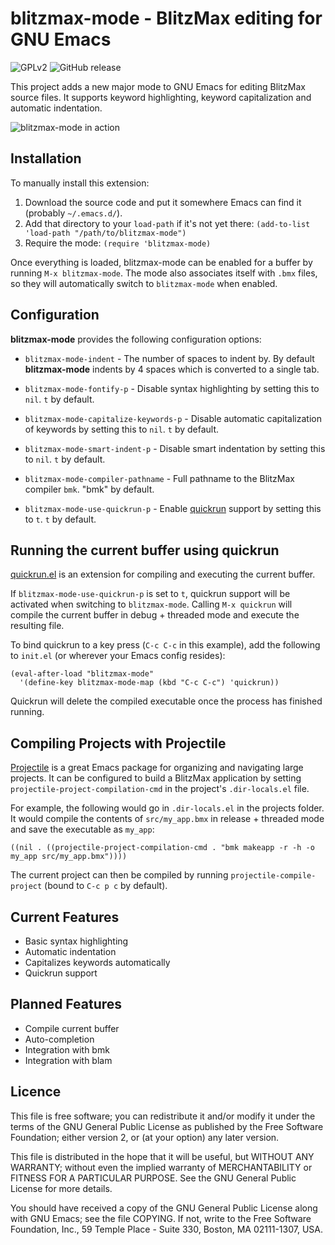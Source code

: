 # blitzmax-mode - BlitzMax editing for GNU Emacs

![GPLv2](https://img.shields.io/github/license/Sodaware/blitzmax-mode.svg)
![GitHub release](https://img.shields.io/github/release/Sodaware/blitzmax-mode.svg)

This project adds a new major mode to GNU Emacs for editing BlitzMax source
files. It supports keyword highlighting, keyword capitalization and automatic
indentation.

![blitzmax-mode in action](https://www.sodaware.net/assets/images/projects/blitzmax-mode/blitzmax-mode-screenshot.png)


## Installation

To manually install this extension:

  1. Download the source code and put it somewhere Emacs can find it (probably
     `~/.emacs.d/`).
  2. Add that directory to your `load-path` if it's not yet there: 
    `(add-to-list 'load-path "/path/to/blitzmax-mode")`
  3. Require the mode:
     `(require 'blitzmax-mode)`

Once everything is loaded, blitzmax-mode can be enabled for a buffer by running
`M-x blitzmax-mode`. The mode also associates itself with `.bmx` files, so they
will automatically switch to `blitzmax-mode` when enabled.


## Configuration

**blitzmax-mode** provides the following configuration options:

* `blitzmax-mode-indent` - The number of spaces to indent by. By default
  **blitzmax-mode** indents by 4 spaces which is converted to a single tab.

* `blitzmax-mode-fontify-p` - Disable syntax highlighting by setting this to
  `nil`. `t` by default.

* `blitzmax-mode-capitalize-keywords-p` - Disable automatic capitalization of
  keywords by setting this to `nil`. `t` by default.

* `blitzmax-mode-smart-indent-p` - Disable smart indentation by setting this to
  `nil`. `t` by default.

* `blitzmax-mode-compiler-pathname` - Full pathname to the BlitzMax compiler
  `bmk`. "bmk" by default.

* `blitzmax-mode-use-quickrun-p` - Enable
  [quickrun](https://github.com/syohex/emacs-quickrun/) support by setting this
  to `t`. `t` by default.


## Running the current buffer using quickrun

[quickrun.el](https://github.com/syohex/emacs-quickrun/) is an extension for
compiling and executing the current buffer.

If `blitzmax-mode-use-quickrun-p` is set to `t`, quickrun support will be
activated when switching to `blitzmax-mode`. Calling `M-x quickrun` will compile
the current buffer in debug + threaded mode and execute the resulting file.

To bind quickrun to a key press (`C-c C-c` in this example), add the following
to `init.el` (or wherever your Emacs config resides):

```elisp
(eval-after-load "blitzmax-mode"
  '(define-key blitzmax-mode-map (kbd "C-c C-c") 'quickrun))
```

Quickrun will delete the compiled executable once the process has finished
running.


## Compiling Projects with Projectile

[Projectile](https://github.com/bbatsov/projectile) is a great Emacs package for
organizing and navigating large projects. It can be configured to build a
BlitzMax application by setting `projectile-project-compilation-cmd` in the
project's `.dir-locals.el` file.

For example, the following would go in `.dir-locals.el` in the projects
folder. It would compile the contents of `src/my_app.bmx` in release + threaded
mode and save the executable as `my_app`:

```elisp
((nil . ((projectile-project-compilation-cmd . "bmk makeapp -r -h -o my_app src/my_app.bmx"))))
```

The current project can then be compiled by running `projectile-compile-project`
(bound to `C-c p c` by default).


## Current Features

* Basic syntax highlighting
* Automatic indentation
* Capitalizes keywords automatically
* Quickrun support


## Planned Features

* Compile current buffer
* Auto-completion
* Integration with bmk
* Integration with blam


## Licence

This file is free software; you can redistribute it and/or modify it under the
terms of the GNU General Public License as published by the Free Software
Foundation; either version 2, or (at your option) any later version.

This file is distributed in the hope that it will be useful, but WITHOUT ANY
WARRANTY; without even the implied warranty of MERCHANTABILITY or FITNESS FOR A
PARTICULAR PURPOSE. See the GNU General Public License for more details.

You should have received a copy of the GNU General Public License along with GNU
Emacs; see the file COPYING.  If not, write to the Free Software Foundation,
Inc., 59 Temple Place - Suite 330, Boston, MA 02111-1307, USA.
